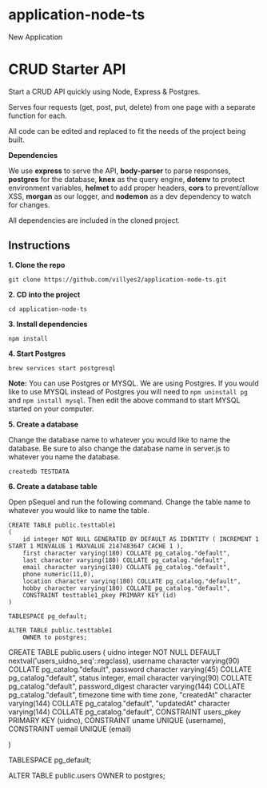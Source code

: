 # application-node-ts
New Application
# CRUD Starter API

Start a CRUD API quickly using Node, Express & Postgres.

Serves four requests (get, post, put, delete) from one page with a separate function for each.

All code can be edited and replaced to fit the needs of the project being built.

**Dependencies**

We use **express** to serve the API, **body-parser** to parse responses, **postgres** for the database, **knex** as the query engine, **dotenv** to protect environment variables, **helmet** to add proper headers, **cors** to prevent/allow XSS, **morgan** as our logger, and **nodemon** as a dev dependency to watch for changes.

All dependencies are included in the cloned project.

## Instructions

**1. Clone the repo**

```
git clone https://github.com/villyes2/application-node-ts.git
```

**2. CD into the project**

```
cd application-node-ts
```

**3. Install dependencies**

```
npm install
```

**4. Start Postgres**

```
brew services start postgresql
```

**Note:** You can use Postgres or MYSQL. We are using Postgres. If you would like to use MYSQL instead of Postgres you will need to `npm uninstall pg` and `npm install mysql`. Then edit the above command to start MYSQL started on your computer.

**5. Create a database**

Change the database name to whatever you would like to name the database. Be sure to also change the database name in server.js to whatever you name the database.

```
createdb TESTDATA
```

**6. Create a database table**

Open pSequel and run the following command. Change the table name to whatever you would like to name the table.

```
CREATE TABLE public.testtable1
(
    id integer NOT NULL GENERATED BY DEFAULT AS IDENTITY ( INCREMENT 1 START 1 MINVALUE 1 MAXVALUE 2147483647 CACHE 1 ),
    first character varying(180) COLLATE pg_catalog."default",
    last character varying(180) COLLATE pg_catalog."default",
    email character varying(180) COLLATE pg_catalog."default",
    phone numeric(11,0),
    location character varying(180) COLLATE pg_catalog."default",
    hobby character varying(180) COLLATE pg_catalog."default",
    CONSTRAINT testtable1_pkey PRIMARY KEY (id)
)

TABLESPACE pg_default;

ALTER TABLE public.testtable1
    OWNER to postgres;
```

CREATE TABLE public.users
(
    uidno integer NOT NULL DEFAULT nextval('users_uidno_seq'::regclass),
    username character varying(90) COLLATE pg_catalog."default",
    password character varying(45) COLLATE pg_catalog."default",
    status integer,
    email character varying(90) COLLATE pg_catalog."default",
    password_digest character varying(144) COLLATE pg_catalog."default",
    timezone time with time zone,
    "createdAt" character varying(144) COLLATE pg_catalog."default",
    "updatedAt" character varying(144) COLLATE pg_catalog."default",
    CONSTRAINT users_pkey PRIMARY KEY (uidno),
    CONSTRAINT uname UNIQUE (username),
	CONSTRAINT uemail UNIQUE (email)

)

TABLESPACE pg_default;

ALTER TABLE public.users
    OWNER to postgres;
```
